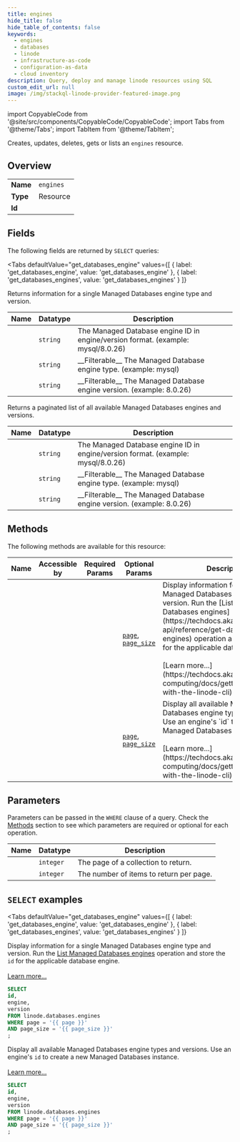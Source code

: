 ```yaml
--- 
title: engines
hide_title: false
hide_table_of_contents: false
keywords:
  - engines
  - databases
  - linode
  - infrastructure-as-code
  - configuration-as-data
  - cloud inventory
description: Query, deploy and manage linode resources using SQL
custom_edit_url: null
image: /img/stackql-linode-provider-featured-image.png
---
```


import CopyableCode from '@site/src/components/CopyableCode/CopyableCode';
import Tabs from '@theme/Tabs';
import TabItem from '@theme/TabItem';

Creates, updates, deletes, gets or lists an <code>engines</code> resource.

## Overview
<table><tbody>
<tr><td><b>Name</b></td><td><code>engines</code></td></tr>
<tr><td><b>Type</b></td><td>Resource</td></tr>
<tr><td><b>Id</b></td><td><CopyableCode code="linode.databases.engines" /></td></tr>
</tbody></table>

## Fields

The following fields are returned by `SELECT` queries:

<Tabs
    defaultValue="get_databases_engine"
    values={[
        { label: 'get_databases_engine', value: 'get_databases_engine' },
        { label: 'get_databases_engines', value: 'get_databases_engines' }
    ]}
>
<TabItem value="get_databases_engine">

Returns information for a single Managed Databases engine type and version.

<table>
<thead>
    <tr>
    <th>Name</th>
    <th>Datatype</th>
    <th>Description</th>
    </tr>
</thead>
<tbody>
<tr>
    <td><CopyableCode code="id" /></td>
    <td><code>string</code></td>
    <td>The Managed Database engine ID in engine/version format. (example: mysql/8.0.26)</td>
</tr>
<tr>
    <td><CopyableCode code="engine" /></td>
    <td><code>string</code></td>
    <td>__Filterable__ The Managed Database engine type. (example: mysql)</td>
</tr>
<tr>
    <td><CopyableCode code="version" /></td>
    <td><code>string</code></td>
    <td>__Filterable__ The Managed Database engine version. (example: 8.0.26)</td>
</tr>
</tbody>
</table>
</TabItem>
<TabItem value="get_databases_engines">

Returns a paginated list of all available Managed Databases engines and versions.

<table>
<thead>
    <tr>
    <th>Name</th>
    <th>Datatype</th>
    <th>Description</th>
    </tr>
</thead>
<tbody>
<tr>
    <td><CopyableCode code="id" /></td>
    <td><code>string</code></td>
    <td>The Managed Database engine ID in engine/version format. (example: mysql/8.0.26)</td>
</tr>
<tr>
    <td><CopyableCode code="engine" /></td>
    <td><code>string</code></td>
    <td>__Filterable__ The Managed Database engine type. (example: mysql)</td>
</tr>
<tr>
    <td><CopyableCode code="version" /></td>
    <td><code>string</code></td>
    <td>__Filterable__ The Managed Database engine version. (example: 8.0.26)</td>
</tr>
</tbody>
</table>
</TabItem>
</Tabs>

## Methods

The following methods are available for this resource:

<table>
<thead>
    <tr>
    <th>Name</th>
    <th>Accessible by</th>
    <th>Required Params</th>
    <th>Optional Params</th>
    <th>Description</th>
    </tr>
</thead>
<tbody>
<tr>
    <td><a href="#get_databases_engine"><CopyableCode code="get_databases_engine" /></a></td>
    <td><CopyableCode code="select" /></td>
    <td></td>
    <td><a href="#parameter-page"><code>page</code></a>, <a href="#parameter-page_size"><code>page_size</code></a></td>
    <td>Display information for a single Managed Databases engine type and version. Run the [List Managed Databases engines](https://techdocs.akamai.com/linode-api/reference/get-databases-engines) operation and store the `id` for the applicable database engine.<br /><br />[Learn more...](https://techdocs.akamai.com/cloud-computing/docs/getting-started-with-the-linode-cli)</td>
</tr>
<tr>
    <td><a href="#get_databases_engines"><CopyableCode code="get_databases_engines" /></a></td>
    <td><CopyableCode code="select" /></td>
    <td></td>
    <td><a href="#parameter-page"><code>page</code></a>, <a href="#parameter-page_size"><code>page_size</code></a></td>
    <td>Display all available Managed Databases engine types and versions. Use an engine's `id` to create a new Managed Databases instance.<br /><br />[Learn more...](https://techdocs.akamai.com/cloud-computing/docs/getting-started-with-the-linode-cli)</td>
</tr>
</tbody>
</table>

## Parameters

Parameters can be passed in the `WHERE` clause of a query. Check the [Methods](#methods) section to see which parameters are required or optional for each operation.

<table>
<thead>
    <tr>
    <th>Name</th>
    <th>Datatype</th>
    <th>Description</th>
    </tr>
</thead>
<tbody>
<tr id="parameter-page">
    <td><CopyableCode code="page" /></td>
    <td><code>integer</code></td>
    <td>The page of a collection to return.</td>
</tr>
<tr id="parameter-page_size">
    <td><CopyableCode code="page_size" /></td>
    <td><code>integer</code></td>
    <td>The number of items to return per page.</td>
</tr>
</tbody>
</table>

## `SELECT` examples

<Tabs
    defaultValue="get_databases_engine"
    values={[
        { label: 'get_databases_engine', value: 'get_databases_engine' },
        { label: 'get_databases_engines', value: 'get_databases_engines' }
    ]}
>
<TabItem value="get_databases_engine">

Display information for a single Managed Databases engine type and version. Run the [List Managed Databases engines](https://techdocs.akamai.com/linode-api/reference/get-databases-engines) operation and store the `id` for the applicable database engine.<br /><br />[Learn more...](https://techdocs.akamai.com/cloud-computing/docs/getting-started-with-the-linode-cli)

```sql
SELECT
id,
engine,
version
FROM linode.databases.engines
WHERE page = '{{ page }}'
AND page_size = '{{ page_size }}'
;
```
</TabItem>
<TabItem value="get_databases_engines">

Display all available Managed Databases engine types and versions. Use an engine's `id` to create a new Managed Databases instance.<br /><br />[Learn more...](https://techdocs.akamai.com/cloud-computing/docs/getting-started-with-the-linode-cli)

```sql
SELECT
id,
engine,
version
FROM linode.databases.engines
WHERE page = '{{ page }}'
AND page_size = '{{ page_size }}'
;
```
</TabItem>
</Tabs>
